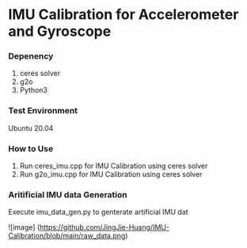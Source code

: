 IMU Calibration for Accelerometer and Gyroscope
=====

### Depenency
1. ceres solver
2. g2o
3. Python3

### Test Environment
Ubuntu 20.04

### How to Use
1. Run ceres_imu.cpp for IMU Calibration using ceres solver
2. Run g2o_imu.cpp for IMU Calibration using ceres solver

### Aritificial IMU data Generation
Execute imu_data_gen.py to genterate artificial IMU dat

![image] (https://github.com/JingJie-Huang/IMU-Calibration/blob/main/raw_data.png)


